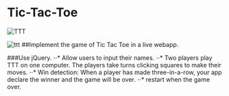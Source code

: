 # Tic-Tac-Toe
![TTT](http://i.imgur.com/8myyf11.png)


![ttt](http://i.imgur.com/lKv7EuE.png)
##Implement the game of Tic Tac Toe in a live webapp.

###Use jQuery.
⋅⋅* Allow users to input their names.
⋅⋅* Two players play TTT on one computer. The players take turns clicking squares to make their moves.
⋅⋅* Win detection: When a player has made three-in-a-row, your app declare the winner and the game will be over.
⋅⋅* restart when the game over.

